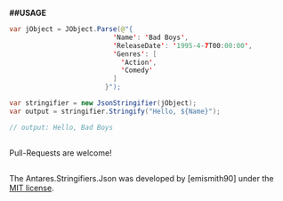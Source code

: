 **##USAGE**

```java
var jObject = JObject.Parse(@"{
                          'Name': 'Bad Boys',
                          'ReleaseDate': '1995-4-7T00:00:00',
                          'Genres': [
                            'Action',
                            'Comedy'
                          ]
                        }");

var stringifier = new JsonStringifier(jObject);
var output = stringifier.Stringify("Hello, ${Name}");

// output: Hello, Bad Boys
```
##
Pull-Requests are welcome!

##
The Antares.Stringifiers.Json was developed by [emismith90] under the [MIT license](LICENSE).
